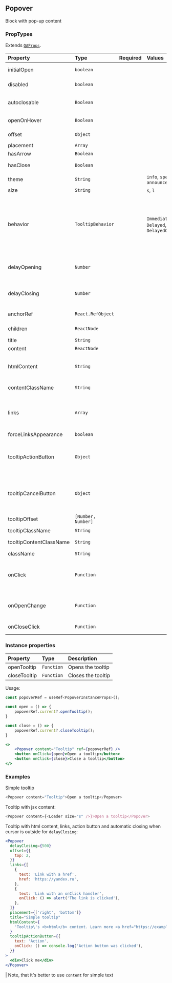 ## Popover

Block with pop-up content

### PropTypes

Extends [`QAProps`](../types.ts).

| Property                | Type               | Required | Values                                   | Default             | Description                                                                                                                                                                    |
| :---------------------- | :----------------- | :------- | :--------------------------------------- | :------------------ |:-------------------------------------------------------------------------------------------------------------------------------------------------------------------------------|
| initialOpen             | `boolean`          |          |                                          | false               | Whether the tooltip initially opened                                                                                                                                           |
| disabled                | `boolean`          |          |                                          | false               | Disables open state changes                                                                                                                                                    |
| autoclosable            | `Boolean`          |          |                                          | `true`              | Whether tooltip should automatically close when the cursor is outside                                                                                                          |
| openOnHover             | `Boolean`          |          |                                          | `true`              | Whether tooltip should open on hover                                                                                                                                           |
| offset                  | `Object`           |          |                                          |                     | Control's offset <br/> `{ top: 0, left: 0 }`                                                                                                                                   |
| placement               | `Array`            |          |                                          | [`right`, `bottom`] | Tooltip's placement                                                                                                                                                            |
| hasArrow                | `Boolean`          |          |                                          | `true`              | Whether tooltip has a tail                                                                                                                                                     |
| hasClose                | `Boolean`          |          |                                          | `false`             | Whether tooltip has a close button                                                                                                                                             |
| theme                   | `String`           |          | `info`, `special`, `announcement`        | `info`              | Tooltip's theme                                                                                                                                                                |
| size                    | `String`           |          | `s`, `l`                                 | `s`                 | Tooltip's size                                                                                                                                                                 |
| behavior                | `TooltipBehavior`  |          | `Immediate`, `Delayed`, `DelayedClosing` | `DelayedClosing`    | Tooltip open/close behaviour when `openOnHover` (without a delay, with delay, with delay only when closing). Won't be applied if `delayOpening` or `delayClosing` are provided |
| delayOpening            | `Number`           |          |                                          | `0`                 | Tooltip's opening delay if `openOnHover`. We recommend to use `behavior`                                                                                                       |
| delayClosing            | `Number`           |          |                                          | `300`               | Tooltip's closing delay if `autoclosable`. We recommend to use `behavior`                                                                                                      |
| anchorRef               | `React.RefObject`  |          |                                          |                     | Custom anchor. Disables `openByHover` and `onClick`.                                                                                                                           |
| children                | `ReactNode`        |          |                                          |                     | Content, over which tooltip is rendered                                                                                                                                        |
| title                   | `String`           |          |                                          |                     | Tooltip's title                                                                                                                                                                |
| content                 | `ReactNode`        |          |                                          |                     | Tooltip's content                                                                                                                                                              |
| htmlContent             | `String`           |          |                                          |                     | Tooltip's html content (`dangerouslySetInnerHTML` will be used for rendering)                                                                                                  |
| contentClassName        | `String`           |          |                                          |                     | Tooltip's content css class                                                                                                                                                    |
| links                   | `Array`            |          |                                          | []                  | Links under the content <br/> `{ text: 'Link 1', href: 'https://yandex.ru'}` or <br/> `{ text: 'Link 2', onClick: () => callbackOnLinkClick() }`                               |
| forceLinksAppearance    | `boolean`          |          |                                          | true                | Force styles for links                                                                                                                                                         |
| tooltipActionButton     | `Object`           |          |                                          |                     | Action button properties (the button won't be rendered without it) <br/> `{ text: 'Button', onClick: () => callbackOnClick() }`                                                |
| tooltipCancelButton     | `Object`           |          |                                          |                     | Cancel button properties (the button won't be rendered without it) <br/> `{ text: 'Button', onClick: () => callbackOnClick() }`                                                |
| tooltipOffset           | `[Number, Number]` |          |                                          |                     | Tooltip's offset related to the control                                                                                                                                        |
| tooltipClassName        | `String`           |          |                                          |                     | Tooltip's css class                                                                                                                                                            |
| tooltipContentClassName | `String`           |          |                                          |                     | Tooltip's content css class                                                                                                                                                    |
| className               | `String`           |          |                                          |                     | Control's css class                                                                                                                                                            |
| onClick                 | `Function`         |          |                                          |                     | Anchor click callback. If the function returns `true', the tooltip will be open, otherwise it won't be opened.                                                                 |
| onOpenChange            | `Function`         |          |                                          |                     | Open state change callback. Can be useful for delayed tooltip's content rendering.                                                                                             |
| onCloseClick            | `Function`         |          |                                          |                     | Close button click handler                                                                                                                                                     |

### Instance properties

| Property     | Type       | Description        |
| :----------- | :--------- | :----------------- |
| openTooltip  | `Function` | Opens the tooltip  |
| closeTooltip | `Function` | Closes the tooltip |

Usage:

```jsx
const popoverRef = useRef<PopoverInstanceProps>();

const open = () => {
    popoverRef.current?.openTooltip();
}

const close = () => {
    popoverRef.current?.closeTooltip();
}

<>
    <Popover content="Tooltip" ref={popoverRef} />
    <button onClick={open}>Open a tooltip</button>
    <button onClick={close}>Close a tooltip</button>
</>
```

### Examples

Simple tooltip

```js
<Popover content="Tooltip">Open a tooltip</Popover>
```

Tooltip with jsx content:

```js
<Popover content={<Loader size="s" />}>Open a tooltip</Popover>
```

Tooltip with html content, links, action button and automatic closing when cursor is outside for `delayClosing`:

```jsx
<Popover
  delayClosing={500}
  offset={{
    top: 2,
  }}
  links={[
    {
      text: 'Link with a href',
      href: 'https://yandex.ru',
    },
    {
      text: 'Link with an onClick handler',
      onClick: () => alert('The link is clicked'),
    },
  ]}
  placement={['right', 'bottom']}
  title="Simple tooltip"
  htmlContent={
    'Tooltip\'s <b>html</b> content. Learn more <a href="https://example.com" target="_blank">here</a>'
  }
  tooltipActionButton={{
    text: 'Action',
    onClick: () => console.log('Action button was clicked'),
  }}
>
  <div>Click me</div>
</Popover>
```

| Note, that it's better to use `content` for simple text
